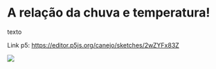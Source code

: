 # A relação da chuva e temperatura!

texto

Link p5: https://editor.p5js.org/canejo/sketches/2wZYFx83Z

![](anexos_relatorio/photo-1598257733238-97cf162c5ae0.avif)
